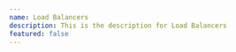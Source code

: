 ```yaml
---
name: Load Balancers
description: This is the description for Load Balancers
featured: false
---
```


